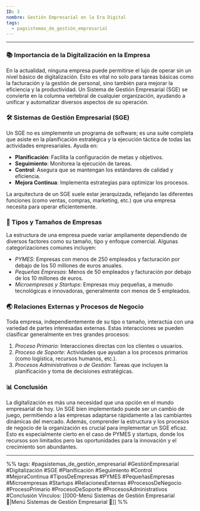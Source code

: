```yaml
---
ID: 3
nombre: Gestión Empresarial en la Era Digital
tags:
  - pagsistemas_de_gestión_empresarial
---
```

___
### 📚 Importancia de la Digitalización en la Empresa 

En la actualidad, ninguna empresa puede permitirse el lujo de operar sin un nivel básico de digitalización. Esto es vital no solo para tareas básicas como la facturación y la gestión de personal, sino también para mejorar la eficiencia y la productividad. Un Sistema de Gestión Empresarial (SGE) se convierte en la columna vertebral de cualquier organización, ayudando a unificar y automatizar diversos aspectos de su operación.

### 🛠️ Sistemas de Gestión Empresarial (SGE)

Un SGE no es simplemente un programa de software; es una suite completa que asiste en la planificación estratégica y la ejecución táctica de todas las actividades empresariales. Ayuda en:

- **Planificación**: Facilita la configuración de metas y objetivos.
- **Seguimiento**: Monitorea la ejecución de tareas.
- **Control**: Asegura que se mantengan los estándares de calidad y eficiencia.
- **Mejora Continua**: Implementa estrategias para optimizar los procesos.

La arquitectura de un SGE suele estar jerarquizada, reflejando las diferentes funciones (como ventas, compras, marketing, etc.) que una empresa necesita para operar eficientemente.

### 🏢 Tipos y Tamaños de Empresas

La estructura de una empresa puede variar ampliamente dependiendo de diversos factores como su tamaño, tipo y enfoque comercial. Algunas categorizaciones comunes incluyen:

- *PYMES*: Empresas con menos de 250 empleados y facturación por debajo de los 50 millones de euros anuales.
- *Pequeñas Empresas*: Menos de 50 empleados y facturación por debajo de los 10 millones de euros.
- *Microempresas y Startups*: Empresas muy pequeñas, a menudo tecnológicas e innovadoras, generalmente con menos de 5 empleados.

### 🌏 Relaciones Externas y Procesos de Negocio

Toda empresa, independientemente de su tipo o tamaño, interactúa con una variedad de partes interesadas externas. Estas interacciones se pueden clasificar generalmente en tres grandes procesos:

1. *Proceso Primario*: Interacciones directas con los clientes o usuarios.
2. *Proceso de Soporte*: Actividades que ayudan a los procesos primarios (como logística, recursos humanos, etc.).
3. *Procesos Administrativos o de Gestión*: Tareas que incluyen la planificación y toma de decisiones estratégicas.

### 📊 Conclusión

La digitalización es más una necesidad que una opción en el mundo empresarial de hoy. Un SGE bien implementado puede ser un cambio de juego, permitiendo a las empresas adaptarse rápidamente a las cambiantes dinámicas del mercado. Además, comprender la estructura y los procesos de negocio de la organización es crucial para implementar un SGE eficaz. Esto es especialmente cierto en el caso de PYMES y startups, donde los recursos son limitados pero las oportunidades para la innovación y el crecimiento son abundantes.

___
%%
tags: #pagsistemas_de_gestión_empresarial  #GestiónEmpresarial #Digitalización #SGE #Planificación #Seguimiento #Control #MejoraContinua #TiposDeEmpresas #PYMES #PequeñasEmpresas #Microempresas #Startups #RelacionesExternas #ProcesosDeNegocio #ProcesoPrimario #ProcesoDeSoporte #ProcesosAdministrativos #Conclusión
Vínculos:  [[000-Menú Sistemas de Gestión Empresarial 📃|Menú Sistemas de Gestión Empresarial 📃]]
%%